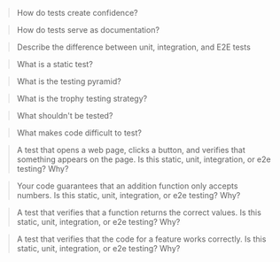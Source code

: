 > How do tests create confidence?

> How do tests serve as documentation?

> Describe the difference between unit, integration, and E2E tests

> What is a static test?

> What is the testing pyramid?

> What is the trophy testing strategy?

> What shouldn't be tested?

> What makes code difficult to test?

> A test that opens a web page, clicks a button, and verifies that something appears on the page. Is this static, unit, integration, or e2e testing? Why?

> Your code guarantees that an addition function only accepts numbers. Is this static, unit, integration, or e2e testing? Why?

> A test that verifies that a function returns the correct values. Is this static, unit, integration, or e2e testing? Why?

> A test that verifies that the code for a feature works correctly. Is this static, unit, integration, or e2e testing? Why?

